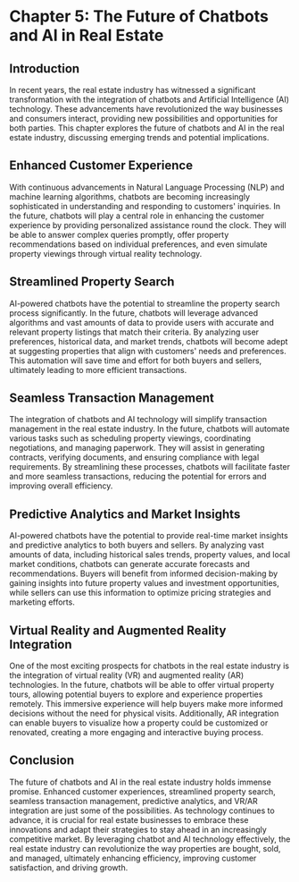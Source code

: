 Chapter 5: The Future of Chatbots and AI in Real Estate
=======================================================

Introduction
------------

In recent years, the real estate industry has witnessed a significant transformation with the integration of chatbots and Artificial Intelligence (AI) technology. These advancements have revolutionized the way businesses and consumers interact, providing new possibilities and opportunities for both parties. This chapter explores the future of chatbots and AI in the real estate industry, discussing emerging trends and potential implications.

Enhanced Customer Experience
----------------------------

With continuous advancements in Natural Language Processing (NLP) and machine learning algorithms, chatbots are becoming increasingly sophisticated in understanding and responding to customers' inquiries. In the future, chatbots will play a central role in enhancing the customer experience by providing personalized assistance round the clock. They will be able to answer complex queries promptly, offer property recommendations based on individual preferences, and even simulate property viewings through virtual reality technology.

Streamlined Property Search
---------------------------

AI-powered chatbots have the potential to streamline the property search process significantly. In the future, chatbots will leverage advanced algorithms and vast amounts of data to provide users with accurate and relevant property listings that match their criteria. By analyzing user preferences, historical data, and market trends, chatbots will become adept at suggesting properties that align with customers' needs and preferences. This automation will save time and effort for both buyers and sellers, ultimately leading to more efficient transactions.

Seamless Transaction Management
-------------------------------

The integration of chatbots and AI technology will simplify transaction management in the real estate industry. In the future, chatbots will automate various tasks such as scheduling property viewings, coordinating negotiations, and managing paperwork. They will assist in generating contracts, verifying documents, and ensuring compliance with legal requirements. By streamlining these processes, chatbots will facilitate faster and more seamless transactions, reducing the potential for errors and improving overall efficiency.

Predictive Analytics and Market Insights
----------------------------------------

AI-powered chatbots have the potential to provide real-time market insights and predictive analytics to both buyers and sellers. By analyzing vast amounts of data, including historical sales trends, property values, and local market conditions, chatbots can generate accurate forecasts and recommendations. Buyers will benefit from informed decision-making by gaining insights into future property values and investment opportunities, while sellers can use this information to optimize pricing strategies and marketing efforts.

Virtual Reality and Augmented Reality Integration
-------------------------------------------------

One of the most exciting prospects for chatbots in the real estate industry is the integration of virtual reality (VR) and augmented reality (AR) technologies. In the future, chatbots will be able to offer virtual property tours, allowing potential buyers to explore and experience properties remotely. This immersive experience will help buyers make more informed decisions without the need for physical visits. Additionally, AR integration can enable buyers to visualize how a property could be customized or renovated, creating a more engaging and interactive buying process.

Conclusion
----------

The future of chatbots and AI in the real estate industry holds immense promise. Enhanced customer experiences, streamlined property search, seamless transaction management, predictive analytics, and VR/AR integration are just some of the possibilities. As technology continues to advance, it is crucial for real estate businesses to embrace these innovations and adapt their strategies to stay ahead in an increasingly competitive market. By leveraging chatbot and AI technology effectively, the real estate industry can revolutionize the way properties are bought, sold, and managed, ultimately enhancing efficiency, improving customer satisfaction, and driving growth.
